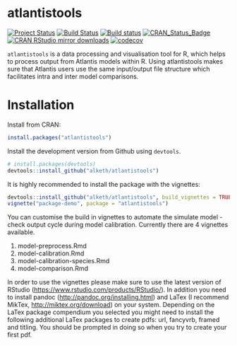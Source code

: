 <!-- README.md is generated from README.Rmd. Please edit that file -->
atlantistools
=============

[![Project Status](http://www.repostatus.org/badges/latest/active.svg)](http://www.repostatus.org/#active) [![Build Status](https://travis-ci.org/alketh/atlantistools.png?branch=master)](https://travis-ci.org/alketh/atlantistools) [![Build status](https://ci.appveyor.com/api/projects/status/github/alketh/atlantistools?branch=master&svg=true)](https://ci.appveyor.com/project/alketh/atlantistools) [![CRAN\_Status\_Badge](http://www.r-pkg.org/badges/version/atlantistools)](https://cran.r-project.org/package=atlantistools) [![CRAN RStudio mirror downloads](http://cranlogs.r-pkg.org/badges/atlantistools)](https://cran.r-project.org/package=atlantistools) [![codecov](https://img.shields.io/codecov/c/github/alketh/atlantistools.svg)](https://codecov.io/github/alketh/atlantistools)

`atlantistools` is a data processing and visualisation tool for R, which helps to process output from Atlantis models within R. Using atlantistools makes sure that Atlantis users use the same input/output file structure which facilitates intra and inter model comparisons.

Installation
============

Install from CRAN:

``` r
install.packages("atlantistools")
```

Install the development version from Github using `devtools`.

``` r
# install.packages(devtools)
devtools::install_github("alketh/atlantistools")
```

It is highly recommended to install the package with the vignettes:

``` r
devtools::install_github("alketh/atlantistools", build_vignettes = TRUE)
vignette("package-demo", package = "atlantistools")
```

You can customise the build in vignettes to automate the simulate model - check output cycle during model calibration. Currently there are 4 vignettes available.

1.  model-preprocess.Rmd
2.  model-calibration.Rmd
3.  model-calibration-species.Rmd
4.  model-comparison.Rmd

In order to use the vignettes please make sure to use the latest version of RStudio (<https://www.rstudio.com/products/RStudio/>). In addition you need to install pandoc (<http://pandoc.org/installing.html>) and LaTex (I recommend MikTex, <http://miktex.org/download>) on your system. Depending on the LaTex package compendium you selected you might need to install the following additional LaTex packages to create pdfs: url, fancyvrb, framed and titling. You should be prompted in doing so when you try to create your first pdf.
